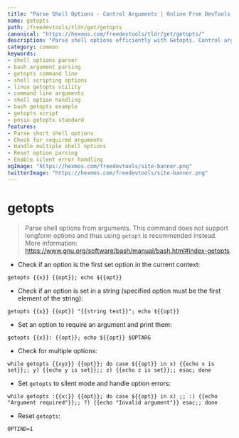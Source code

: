 ```yaml
---
title: "Parse Shell Options - Control Arguments | Online Free DevTools by Hexmos"
name: getopts
path: /freedevtools/tldr/get/getopts
canonical: "https://hexmos.com/freedevtools/tldr/get/getopts/"
description: "Parse shell options efficiently with Getopts. Control arguments and manage options in your shell scripts. Free online tool, no registration required."
category: common
keywords:
- shell options parser
- bash argument parsing
- getopts command line
- shell scripting options
- linux getopts utility
- command line arguments
- shell option handling
- bash getopts example
- getopts script
- posix getopts standard
features:
- Parse short shell options
- Check for required arguments
- Handle multiple shell options
- Reset option parsing
- Enable silent error handling
ogImage: "https://hexmos.com/freedevtools/site-banner.png"
twitterImage: "https://hexmos.com/freedevtools/site-banner.png"
---
```


# getopts

> Parse shell options from arguments.
> This command does not support longform options and thus using `getopt` is recommended instead.
> More information: <https://www.gnu.org/software/bash/manual/bash.html#index-getopts>.

- Check if an option is the first set option in the current context:

`getopts {{x}} {{opt}}; echo ${{opt}}`

- Check if an option is set in a string (specified option must be the first element of the string):

`getopts {{x}} {{opt}} "{{string text}}"; echo ${{opt}}`

- Set an option to require an argument and print them:

`getopts {{x}}: {{opt}}; echo ${{opt}} $OPTARG`

- Check for multiple options:

`while getopts {{xyz}} {{opt}}; do case ${{opt}} in x) {{echo x is set}};; y) {{echo y is set}};; z) {{echo z is set}};; esac; done`

- Set `getopts` to silent mode and handle option errors:

`while getopts :{{x:}} {{opt}}; do case ${{opt}} in x) ;; :) {{echo "Argument required"}};; ?) {{echo "Invalid argument"}} esac;; done`

- Reset `getopts`:

`OPTIND=1`
